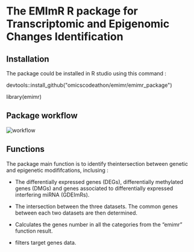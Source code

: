 # The EMImR R package for Transcriptomic and Epigenomic Changes Identification

## Installation
The package could be installed in R studio using this command :

devtools::install_github("omicscodeathon/emimr/emimr_package")

library(emimr)


## Package workflow
![workflow](https://user-images.githubusercontent.com/73958439/174091995-b8f8dc44-c54f-4d68-b17a-3f6f25da2d99.png)

## Functions
The package main function is to identify theintersection between genetic and epigenetic modififcations, inclusing :

* The differentially expressed genes (DEGs), differentially methylated genes (DMGs) and genes associated to differentially expressed interfering miRNA (GDEImRs).
  
* The intersection between the three datasets. The common genes between each two datasets are then determined. 

* Calculates the genes number in all the categories from the  “emimr” function result.
  
* filters target genes data.
